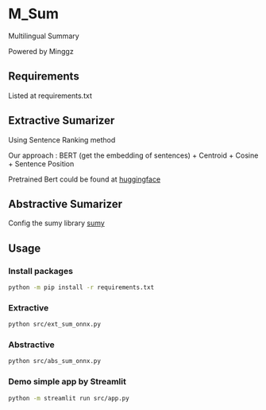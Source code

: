# M_Sum
Multilingual Summary

Powered by Minggz

## Requirements 
Listed at requirements.txt

## Extractive Sumarizer
Using Sentence Ranking method

Our approach : BERT (get the embedding of sentences) + Centroid + Cosine + Sentence Position


Pretrained Bert could be found at [huggingface](https://huggingface.co/models)
## Abstractive Sumarizer
Config the sumy library [sumy](https://pypi.org/project/sumy/)

## Usage

### Install packages
```bash
python -m pip install -r requirements.txt
```

### Extractive
```bash
python src/ext_sum_onnx.py
```

### Abstractive
```bash
python src/abs_sum_onnx.py
```
### Demo simple app by Streamlit
```bash
python -m streamlit run src/app.py
```